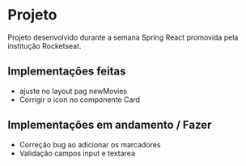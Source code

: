 # Projeto 
Projeto desenvolvido durante a semana Spring React promovida pela institução Rocketseat.

## Implementações feitas

- ajuste no layout pag newMovies  
- Corrigir o icon no componente Card
  
## Implementações em andamento / Fazer
- Correção bug ao adicionar os marcadores
- Validação campos input e textarea 

